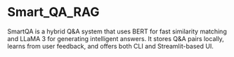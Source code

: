 # Smart_QA_RAG
SmartQA is a hybrid Q&amp;A system that uses BERT for fast similarity matching and LLaMA 3 for generating intelligent answers. It stores Q&amp;A pairs locally, learns from user feedback, and offers both CLI and Streamlit-based UI.
